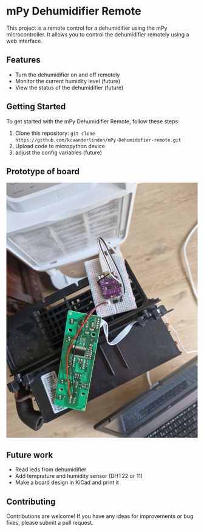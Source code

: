 # mPy Dehumidifier Remote

This project is a remote control for a dehumidifier using the mPy microcontroller. It allows you to control the dehumidifier remotely using a web interface.

## Features

- Turn the dehumidifier on and off remotely
- Monitor the current humidity level (future)
- View the status of the dehumidifier (future)

## Getting Started

To get started with the mPy Dehumidifier Remote, follow these steps:

1. Clone this repository: `git clone https://github.com/kcvanderlinden/mPy-Dehumidifier-remote.git`
2. Upload code to micropython device
3. adjust the config variables (future)

## Prototype of board
![Dehumidifier](images/prototype0.jpg)

## Future work
- Read leds from dehumidifier
- Add temprature and humidity sensor (DHT22 or 11)
- Make a board design in KiCad and print it

## Contributing

Contributions are welcome! If you have any ideas for improvements or bug fixes, please submit a pull request.